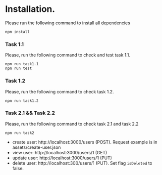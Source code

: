 # Installation.

Please run the following command to install all dependencies
```
npm install
```

### Task 1.1

Please, run the following command to check and test task 1.1.
```
npm run task1.1
npm run test
```

### Task 1.2

Please, run the following command to check task 1.2.
```
npm run task1.2
```

### Task 2.1 && Task 2.2

Please, run the following command to check task 2.1 and task 2.2
```
npm run task2
```
- create user: http://localhost:3000/users (POST). Request example is in assets/create-user.json
- view user: http://localhost:3000/users/1 (GET)
- update user: http://localhost:3000/users/1 (PUT)
- delete user: http://localhost:300/users/1 (PUT). Set flag `isDeleted` to false. 